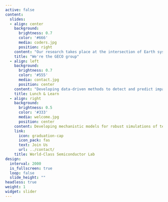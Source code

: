 ```yaml
---
active: false
content:
  slides:
  - align: center
    background:
      brightness: 0.7
      color: '#666'
      media: coders.jpg
      position: right
    content: "Our research takes place at the intersection of Earth system science, terrestrial ecology, biogeochemistry, hydrology, and data science and is carried out along the following lines:"
    title: "We're the GECO group"
  - align: left
    background:
      brightness: 0.7
      color: '#555'
      media: contact.jpg
      position: center
    content: "Developing data-driven methods to detect and predict impacts of climate extremes and patterns of vegetation-atmosphere exchange of water and CO2."
    title: Lunch & Learn️
  - align: right
    background:
      brightness: 0.5
      color: '#333'
      media: welcome.jpg
      position: center
    content: Developing mechanistic models for robust simulations of terrestrial biosphere processes and their reposes to a changing environment.
    link:
      icon: graduation-cap
      icon_pack: fas
      text: Join Us
      url: ../contact/
    title: World-Class Semiconductor Lab
design:
  interval: 2000
  is_fullscreen: true
  loop: false
  slide_height: ""
headless: true
weight: 1
widget: slider
---
```

